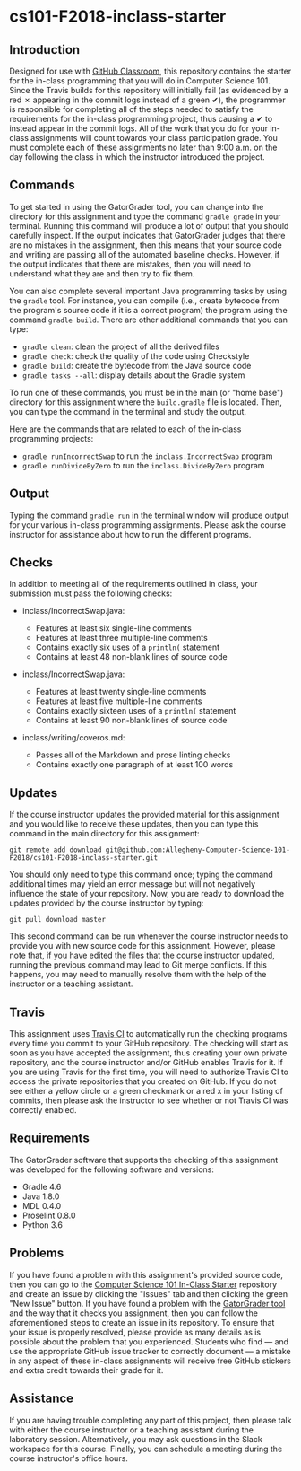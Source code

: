 # cs101-F2018-inclass-starter

## Introduction

Designed for use with [GitHub Classroom](https://classroom.github.com/), this
repository contains the starter for the in-class programming that you will do
in Computer Science 101. Since the Travis builds for this repository will
initially fail (as evidenced by a red &#x2717; appearing in the commit logs
instead of a green &#x2714;), the programmer is responsible for completing all
of the steps needed to satisfy the requirements for the in-class programming
project, thus causing a &#x2714; to instead appear in the commit logs. All of
the work that you do for your in-class assignments will count towards your
class participation grade. You must complete each of these assignments no later
than 9:00 a.m. on the day following the class in which the instructor
introduced the project.

## Commands

To get started in using the GatorGrader tool, you can change into the directory
for this assignment and type the command `gradle grade` in your terminal.
Running this command will produce a lot of output that you should carefully
inspect. If the output indicates that GatorGrader judges that there are no
mistakes in the assignment, then this means that your source code and writing
are passing all of the automated baseline checks. However, if the output
indicates that there are mistakes, then you will need to understand what they
are and then try to fix them.

You can also complete several important Java programming tasks by using the
`gradle` tool. For instance, you can compile (i.e., create bytecode from the
program's source code if it is a correct program) the program using the command
`gradle build`. There are other additional commands that you can type:

- `gradle clean`: clean the project of all the derived files
- `gradle check`: check the quality of the code using Checkstyle
- `gradle build`: create the bytecode from the Java source code
- `gradle tasks --all`: display details about the Gradle system

To run one of these commands, you must be in the main (or "home base") directory
for this assignment where the `build.gradle` file is located. Then, you can type
the command in the terminal and study the output.

Here are the commands that are related to each of the in-class programming projects:

- `gradle runIncorrectSwap` to run the `inclass.IncorrectSwap` program
- `gradle runDivideByZero` to run the `inclass.DivideByZero` program

## Output

Typing the command `gradle run` in the terminal window will produce output for
your various in-class programming assignments. Please ask the course instructor
for assistance about how to run the different programs.

## Checks

In addition to meeting all of the requirements outlined in class, your
submission must pass the following checks:

- inclass/IncorrectSwap.java:
  - Features at least six single-line comments
  - Features at least three multiple-line comments
  - Contains exactly six uses of a `println(` statement
  - Contains at least 48 non-blank lines of source code

- inclass/IncorrectSwap.java:
  - Features at least twenty single-line comments
  - Features at least five multiple-line comments
  - Contains exactly sixteen uses of a `println(` statement
  - Contains at least 90 non-blank lines of source code

- inclass/writing/coveros.md:
  - Passes all of the Markdown and prose linting checks
  - Contains exactly one paragraph of at least 100 words

## Updates

If the course instructor updates the provided material for this assignment and
you would like to receive these updates, then you can type this command in the
main directory for this assignment:

```
git remote add download git@github.com:Allegheny-Computer-Science-101-F2018/cs101-F2018-inclass-starter.git
```

You should only need to type this command once; typing the command additional
times may yield an error message but will not negatively influence the state of
your repository. Now, you are ready to download the updates provided by the
course instructor by typing:

```
git pull download master
```

This second command can be run whenever the course instructor needs to provide
you with new source code for this assignment. However, please note that, if you
have edited the files that the course instructor updated, running the previous
command may lead to Git merge conflicts. If this happens, you may need to
manually resolve them with the help of the instructor or a teaching assistant.

## Travis

This assignment uses [Travis CI](https://travis-ci.com/) to automatically run
the checking programs every time you commit to your GitHub repository. The
checking will start as soon as you have accepted the assignment, thus creating
your own private repository, and the course instructor and/or GitHub enables
Travis for it. If you are using Travis for the first time, you will need to
authorize Travis CI to access the private repositories that you created on
GitHub. If you do not see either a yellow circle or a green checkmark or a red x
in your listing of commits, then please ask the instructor to see whether or not
Travis CI was correctly enabled.

## Requirements

The GatorGrader software that supports the checking of this assignment was
developed for the following software and versions:

- Gradle 4.6
- Java 1.8.0
- MDL 0.4.0
- Proselint 0.8.0
- Python 3.6

## Problems

If you have found a problem with this assignment's provided source code, then
you can go to the [Computer Science 101 In-Class
Starter](https://github.com/Allegheny-Computer-Science-101-F2018/cs101-F2018-inclass-starter)
repository and create an issue by clicking the "Issues" tab and then clicking
the green "New Issue" button. If you have found a problem with the [GatorGrader
tool](https://github.com/GatorEducator/gatorgrader) and the way that it checks
you assignment, then you can follow the aforementioned steps to create an issue
in its repository. To ensure that your issue is properly resolved, please
provide as many details as is possible about the problem that you experienced.
Students who find &mdash; and use the appropriate GitHub issue tracker to
correctly document &mdash; a mistake in any aspect of these in-class
assignments will receive free GitHub stickers and extra credit towards their
grade for it.

## Assistance

If you are having trouble completing any part of this project, then please talk
with either the course instructor or a teaching assistant during the laboratory
session. Alternatively, you may ask questions in the Slack workspace for this
course. Finally, you can schedule a meeting during the course instructor's
office hours.
